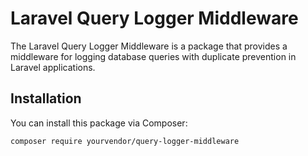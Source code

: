 # Laravel Query Logger Middleware

The Laravel Query Logger Middleware is a package that provides a middleware for logging database queries with duplicate prevention in Laravel applications.

## Installation

You can install this package via Composer:

```bash
composer require yourvendor/query-logger-middleware

